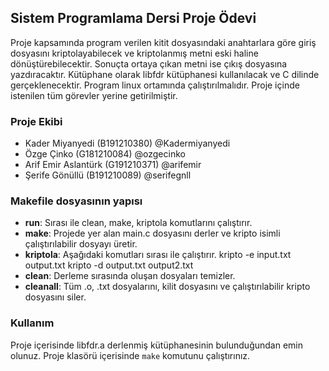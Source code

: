 ## Sistem Programlama Dersi Proje Ödevi

Proje kapsamında program verilen kitit dosyasındaki anahtarlara göre giriş dosyasını kriptolayabilecek ve kriptolanmış metni eski haline dönüştürebilecektir. Sonuçta ortaya çıkan metni ise çıkış dosyasına yazdıracaktır. Kütüphane olarak libfdr kütüphanesi kullanılacak ve C dilinde gerçeklenecektir. Program linux ortamında çalıştırılmalıdır. Proje içinde istenilen tüm görevler yerine getirilmiştir.

### Proje Ekibi

- Kader Miyanyedi (B191210380) @Kadermiyanyedi
- Özge Çinko (G181210084) @ozgecinko
- Arif Emir Aslantürk (G191210371) @arifemir
- Şerife Gönüllü (B191210089) @serifegnll

### Makefile dosyasının yapısı

- **run**: Sırası ile clean, make, kriptola komutlarını çalıştırır.
- **make**: Projede yer alan main.c dosyasını derler ve kripto isimli çalıştırılabilir dosyayı üretir.
- **kriptola**: Aşağıdaki komutları sırası ile çalıştırır.
  kripto -e input.txt output.txt
  kripto -d output.txt output2.txt
- **clean**: Derleme sırasında oluşan dosyaları temizler.
- **cleanall**: Tüm .o, .txt dosyalarını, kilit dosyasını ve çalıştırılabilir kripto dosyasını siler.

### Kullanım

Proje içerisinde libfdr.a derlenmiş kütüphanesinin bulunduğundan emin olunuz.
Proje klasörü içerisinde `make` komutunu çalıştırınız.
